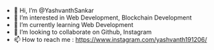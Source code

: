 - 👋 Hi, I’m @YashvanthSankar
- 👀 I’m interested in Web Development, Blockchain Development
- 🌱 I’m currently learning Web Development
- 💞️ I’m looking to collaborate on Github, Instagram
- 📫 How to reach me : https://www.instagram.com/yashvanth191206/

<!---
YashvanthSankar/YashvanthSankar is a ✨ special ✨ repository because its `README.md` (this file) appears on your GitHub profile.
You can click the Preview link to take a look at your changes.
--->
